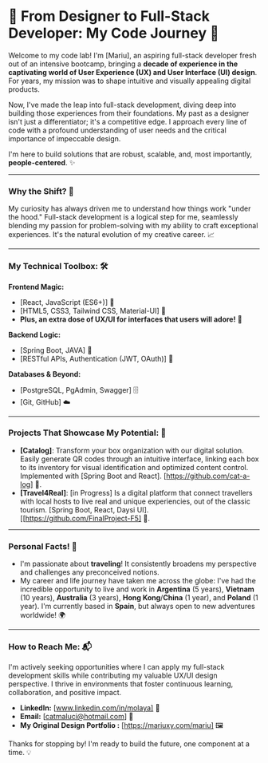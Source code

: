 # 🎨 From Designer to Full-Stack Developer: My Code Journey 🚀

Welcome to my code lab! I'm [Mariu], an aspiring full-stack developer fresh out of an intensive bootcamp, bringing a **decade of experience in the captivating world of User Experience (UX) and User Interface (UI) design**. For years, my mission was to shape intuitive and visually appealing digital products.

Now, I've made the leap into full-stack development, diving deep into building those experiences from their foundations. My past as a designer isn't just a differentiator; it's a competitive edge. I approach every line of code with a profound understanding of user needs and the critical importance of impeccable design.

I'm here to build solutions that are robust, scalable, and, most importantly, **people-centered**. ✨

---

### Why the Shift? 🤔

My curiosity has always driven me to understand how things work "under the hood." Full-stack development is a logical step for me, seamlessly blending my passion for problem-solving with my ability to craft exceptional experiences. It's the natural evolution of my creative career. 📈

---

### My Technical Toolbox: 🛠️

**Frontend Magic:**
* [React, JavaScript (ES6+)] 🚀
* [HTML5, CSS3, Tailwind CSS, Material-UI] 🎨
* **Plus, an extra dose of UX/UI for interfaces that users will adore!** 🥰

**Backend Logic:**
* [Spring Boot, JAVA] 🧠
* [RESTful APIs, Authentication (JWT, OAuth)] 🔐

**Databases & Beyond:**
* [PostgreSQL, PgAdmin, Swagger] 🗄️
* [Git, GitHub] ☁️

---

### Projects That Showcase My Potential: 🌟

* **[Catalog]**: Transform your box organization with our digital solution. Easily generate QR codes through an intuitive interface, linking each box to its inventory for visual identification and optimized content control. Implemented with [Spring Boot and React]. [https://github.com/cat-a-log] 🔗.
* **[Travel4Real]**: [in Progress] Is a digital platform that connect travellers with local hosts to live real and unique experiencies, out of the classic tourism. [Spring Boot, React, Daysi UI]. [[https://github.com/FinalProject-F5] 🔗.

---

### Personal Facts! 🎉

* I'm passionate about **traveling**! It consistently broadens my perspective and challenges any preconceived notions.
* My career and life journey have taken me across the globe: I've had the incredible opportunity to live and work in **Argentina** (5 years), **Vietnam** (10 years), **Australia** (3 years), **Hong Kong**/**China** (1 year), and **Poland** (1 year). I'm currently based in **Spain**, but always open to new adventures worldwide! 🌍

------

### How to Reach Me: 📬

I'm actively seeking opportunities where I can apply my full-stack development skills while contributing my valuable UX/UI design perspective. I thrive in environments that foster continuous learning, collaboration, and positive impact.

* **LinkedIn:** [www.linkedin.com/in/molaya] 💼
* **Email:** [catmaluci@hotmail.com] 📧
* **My Original Design Portfolio :** [https://mariuxy.com/mariu] 🖼️

Thanks for stopping by! I'm ready to build the future, one component at a time. 💡
